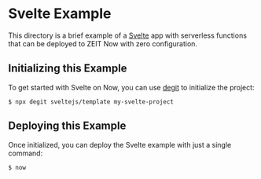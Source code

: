 # Svelte Example

This directory is a brief example of a [Svelte](https://svelte.dev/) app with serverless functions that can be deployed to ZEIT Now with zero configuration.

## Initializing this Example

To get started with Svelte on Now, you can use [degit](https://github.com/Rich-Harris/degit) to initialize the project:

```shell
$ npx degit sveltejs/template my-svelte-project
```

## Deploying this Example

Once initialized, you can deploy the Svelte example with just a single command:

```shell
$ now
```
